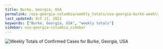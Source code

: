 ```yaml
---
title: Burke, Georgia, USA
permalink: /usa-georgia-columbia/weekly_totals/usa-georgia-burke-weekly_totals.html
last_updated: Oct 11, 2021
keywords: ["Burke, Georgia, USA", "weekly totals"]
sidebar: usa-georgia-columbia_sidebar
---
```


![Weekly Totals of Confirmed Cases for Burke, Georgia, USA](/covid_tracker/images/graphs/usa-georgia-burke-weekly_totals_graph.png)
